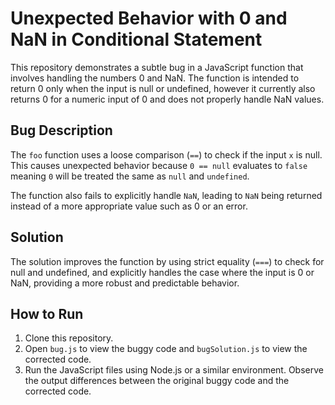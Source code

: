 # Unexpected Behavior with 0 and NaN in Conditional Statement

This repository demonstrates a subtle bug in a JavaScript function that involves handling the numbers 0 and NaN.  The function is intended to return 0 only when the input is null or undefined, however it currently also returns 0 for a numeric input of 0 and does not properly handle NaN values.

## Bug Description

The `foo` function uses a loose comparison (`==`) to check if the input `x` is null. This causes unexpected behavior because `0 == null` evaluates to `false` meaning `0` will be treated the same as `null` and `undefined`.

The function also fails to explicitly handle `NaN`, leading to `NaN` being returned instead of a more appropriate value such as 0 or an error.

## Solution

The solution improves the function by using strict equality (`===`) to check for null and undefined, and explicitly handles the case where the input is 0 or NaN, providing a more robust and predictable behavior.

## How to Run

1. Clone this repository.
2. Open `bug.js` to view the buggy code and `bugSolution.js` to view the corrected code.
3. Run the JavaScript files using Node.js or a similar environment.  Observe the output differences between the original buggy code and the corrected code.
